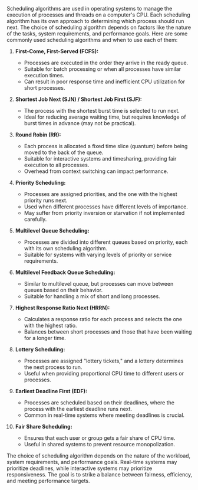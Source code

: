 Scheduling algorithms are used in operating systems to manage the execution of processes and threads on a computer's CPU. Each scheduling algorithm has its own approach to determining which process should run next. The choice of scheduling algorithm depends on factors like the nature of the tasks, system requirements, and performance goals. Here are some commonly used scheduling algorithms and when to use each of them:

1. **First-Come, First-Served (FCFS):**
   - Processes are executed in the order they arrive in the ready queue.
   - Suitable for batch processing or when all processes have similar execution times.
   - Can result in poor response time and inefficient CPU utilization for short processes.

2. **Shortest Job Next (SJN) / Shortest Job First (SJF):**
   - The process with the shortest burst time is selected to run next.
   - Ideal for reducing average waiting time, but requires knowledge of burst times in advance (may not be practical).

3. **Round Robin (RR):**
   - Each process is allocated a fixed time slice (quantum) before being moved to the back of the queue.
   - Suitable for interactive systems and timesharing, providing fair execution to all processes.
   - Overhead from context switching can impact performance.

4. **Priority Scheduling:**
   - Processes are assigned priorities, and the one with the highest priority runs next.
   - Used when different processes have different levels of importance.
   - May suffer from priority inversion or starvation if not implemented carefully.

5. **Multilevel Queue Scheduling:**
   - Processes are divided into different queues based on priority, each with its own scheduling algorithm.
   - Suitable for systems with varying levels of priority or service requirements.

6. **Multilevel Feedback Queue Scheduling:**
   - Similar to multilevel queue, but processes can move between queues based on their behavior.
   - Suitable for handling a mix of short and long processes.

7. **Highest Response Ratio Next (HRRN):**
   - Calculates a response ratio for each process and selects the one with the highest ratio.
   - Balances between short processes and those that have been waiting for a longer time.

8. **Lottery Scheduling:**
   - Processes are assigned "lottery tickets," and a lottery determines the next process to run.
   - Useful when providing proportional CPU time to different users or processes.

9. **Earliest Deadline First (EDF):**
   - Processes are scheduled based on their deadlines, where the process with the earliest deadline runs next.
   - Common in real-time systems where meeting deadlines is crucial.

10. **Fair Share Scheduling:**
    - Ensures that each user or group gets a fair share of CPU time.
    - Useful in shared systems to prevent resource monopolization.

The choice of scheduling algorithm depends on the nature of the workload, system requirements, and performance goals. Real-time systems may prioritize deadlines, while interactive systems may prioritize responsiveness. The goal is to strike a balance between fairness, efficiency, and meeting performance targets.
